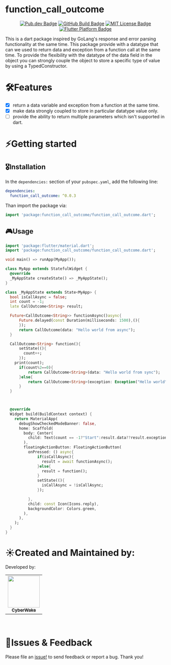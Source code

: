 <!-- 
This README describes the package. If you publish this package to pub.dev,
this README's contents appear on the landing page for your package.

For information about how to write a good package README, see the guide for
[writing package pages](https://dart.dev/guides/libraries/writing-package-pages). 

For general information about developing packages, see the Dart guide for
[creating packages](https://dart.dev/guides/libraries/create-library-packages)
and the Flutter guide for
[developing packages and plugins](https://flutter.dev/developing-packages). 
-->
# function_call_outcome
<p align="center">
	<a href="https://pub.dev/packages/flutter_call_outcome"><img src="https://img.shields.io/pub/v/flutter_call_outcome.svg" alt="Pub.dev Badge"></a>
	<a href="https://github.com/CyberWake/flutter_call_outcome/actions"><img src="https://github.com/CyberWake/flutter_call_outcome/actions/workflows/build.yml/badge.svg" alt="GitHub Build Badge"></a>
	<a href="https://opensource.org/licenses/MIT"><img src="https://img.shields.io/badge/license-MIT-purple.svg" alt="MIT License Badge"></a>
	<a href="https://github.com/CyberWake/flutter_call_outcome"><img src="https://img.shields.io/badge/platform-flutter-ff69b4.svg" alt="Flutter Platform Badge"></a>
</p>
This is a dart package inspired by GoLang's response and error parsing functionality at the same time.
This package provide with a datatype that can we used to return data and exception from a function call at the same time.
To provide the flexibility with the datatype of the data field in the object you can strongly couple the object to store a specific type of value by using a TypedConstructor.

# 🛠Features

- [x] return a data variable and exception from a function at the same time.
- [x] make data strongly coupled to store in particular datatype value only.
- [ ] provide the ability to return multiple parameters which isn't supported in dart.

# ⚡️Getting started

## 🎖Installation

In the `dependencies:` section of your `pubspec.yaml`, add the following line:

```yaml
dependencies:
  function_call_outcome: ^0.0.3
```

Than import the package via:
```dart
import 'package:function_call_outcome/function_call_outcome.dart';
```

## 🎮Usage

```dart
import 'package:flutter/material.dart';
import 'package:function_call_outcome/function_call_outcome.dart';

void main() => runApp(MyApp());

class MyApp extends StatefulWidget {
  @override
  _MyAppState createState() => _MyAppState();
}

class _MyAppState extends State<MyApp> {
  bool isCallAsync = false;
  int count = -1;
  late CallOutcome<String> result;

  Future<CallOutcome<String>> functionAsync()async{
      Future.delayed(const Duration(milliseconds: 1500),(){
      });
      return CallOutcome(data: "Hello world from async");
  }

  CallOutcome<String> function(){
      setState((){
        count++;
      });
    print(count);
      if(count%2==0){
          return CallOutcome<String>(data: "Hello world from sync");
      }else{
          return CallOutcome<String>(exception: Exception("Hello world"));
      }
  }



  @override
  Widget build(BuildContext context) {
    return MaterialApp(
      debugShowCheckedModeBanner: false,
      home: Scaffold(
        body: Center(
          child: Text(count == -1?"Start":result.data??result.exception.toString())
        ),
        floatingActionButton: FloatingActionButton(
          onPressed: () async{
              if(isCallAsync){
                result = await functionAsync();
              }else{
                result = function();
              }
              setState((){
                isCallAsync = !isCallAsync;
              });

          },
          child: const Icon(Icons.reply),
          backgroundColor: Colors.green,
        ),
      ),
    );
  }
}
```

# ☀️Created and Maintained by:
Developed by:

<table>
  <tr>
    <td align="center"><a href="https://github.com/CyberWake"><img src="https://avatars.githubusercontent.com/u/44184786?s=100" width="100px;" alt=""/><br /><sub><b>CyberWake</b></sub></a></td>
  </tr>
</table>
<br/>

# 🐛Issues & Feedback
Please file an [issue!](https://github.com/CyberWake/flutter_call_outcome/issues) to send feedback or report a bug. Thank you!